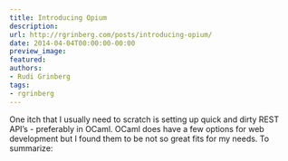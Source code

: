 ```yaml
---
title: Introducing Opium
description:
url: http://rgrinberg.com/posts/introducing-opium/
date: 2014-04-04T00:00:00-00:00
preview_image:
featured:
authors:
- Rudi Grinberg
tags:
- rgrinberg
---
```


<p>One itch that I usually need to scratch is setting up quick and dirty
REST API&rsquo;s - preferably in OCaml. OCaml does have a few options for web
development but I found them to be not so great fits for my needs. To
summarize:</p>

